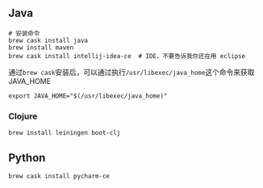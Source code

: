 ## Java

```
# 安装命令
brew cask install java
brew install maven
brew cask install intellij-idea-ce  # IDE，不要告诉我你还在用 eclipse
```
通过`brew cask`安装后，可以通过执行`/usr/libexec/java_home`这个命令来获取JAVA_HOME
```
export JAVA_HOME="$(/usr/libexec/java_home)"
```

### Clojure

```
brew install leiningen boot-clj
```

## Python

```
brew cask install pycharm-ce
```

